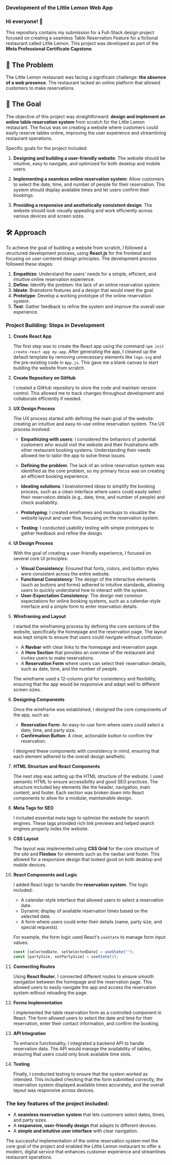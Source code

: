 ### Development of the Little Lemon Web App

### Hi everyone! 👋
This repository contains my submission for a Full-Stack design project focused on creating a seamless Table Reservation Feature for a fictional restaurant called Little Lemon. This project was developed as part of the **Meta Professional Certificate Capstone**.

## 🧩 The Problem

The Little Lemon restaurant was facing a significant challenge: **the absence of a web presence**. The restaurant lacked an online platform that allowed customers to make reservations.

## 🎯 The Goal

The objective of this project was straightforward: **design and implement an online table reservation system** from scratch for the Little Lemon restaurant. The focus was on creating a website where customers could easily reserve tables online, improving the user experience and streamlining restaurant operations.

Specific goals for the project included:

1. **Designing and building a user-friendly website**: The website should be intuitive, easy to navigate, and optimized for both desktop and mobile users.

2. **Implementing a seamless online reservation system**: Allow customers to select the date, time, and number of people for their reservation. This system should display available times and let users confirm their bookings.

3. **Providing a responsive and aesthetically consistent design**: The website should look visually appealing and work efficiently across various devices and screen sizes.

## 🛠️ Approach

To achieve the goal of building a website from scratch, I followed a structured development process, using **React.js** for the frontend and focusing on user-centered design principles. The development process followed these stages:

1. **Empathize**: Understand the users' needs for a simple, efficient, and intuitive online reservation experience.
2. **Define**: Identify the problem: the lack of an online reservation system.
3. **Ideate**: Brainstorm features and a design that would meet the goal.
4. **Prototype**: Develop a working prototype of the online reservation system.
5. **Test**: Gather feedback to refine the system and improve the overall user experience.

### Project Building: Steps in Development

1. **Create React App**

   The first step was to create the React app using the command `npm init create-react-app my-app`. After generating the app, I cleaned up the default template by removing unnecessary elements like `logo.svg` and the pre-existing code in `App.js`. This gave me a blank canvas to start building the website from scratch.

2. **Create Repository on GitHub**

   I created a GitHub repository to store the code and maintain version control. This allowed me to track changes throughout development and collaborate efficiently if needed.

3. **UX Design Process**

   The UX process started with defining the main goal of the website: creating an intuitive and easy-to-use online reservation system. The UX process involved:

   - **Empathizing with users**: I considered the behaviors of potential customers who would visit the website and their frustrations with other restaurant booking systems. Understanding their needs allowed me to tailor the app to solve these issues.

   - **Defining the problem**: The lack of an online reservation system was identified as the core problem, so my primary focus was on creating an efficient booking experience.

   - **Ideating solutions**: I brainstormed ideas to simplify the booking process, such as a clean interface where users could easily select their reservation details (e.g., date, time, and number of people) and check availability.

   - **Prototyping**: I created wireframes and mockups to visualize the website layout and user flow, focusing on the reservation system.

   - **Testing**: I conducted usability testing with simple prototypes to gather feedback and refine the design.

4. **UI Design Process**

   With the goal of creating a user-friendly experience, I focused on several core UI principles:

   - **Visual Consistency**: Ensured that fonts, colors, and button styles were consistent across the entire website.
   - **Functional Consistency**: The design of the interactive elements (such as buttons and forms) adhered to intuitive standards, allowing users to quickly understand how to interact with the system.
   - **User-Expectation Consistency**: The design met common expectations for online booking systems, such as a calendar-style interface and a simple form to enter reservation details.

5. **Wireframing and Layout**

   I started the wireframing process by defining the core sections of the website, specifically the homepage and the reservation page. The layout was kept simple to ensure that users could navigate without confusion:

   - A **Navbar** with clear links to the homepage and reservation page.
   - A **Hero Section** that provides an overview of the restaurant and invites users to make reservations.
   - A **Reservation Form** where users can select their reservation details, such as date, time, and the number of people.

   The wireframe used a 12-column grid for consistency and flexibility, ensuring that the app would be responsive and adapt well to different screen sizes.

6. **Designing Components**

   Once the wireframe was established, I designed the core components of the app, such as:

   - **Reservation Form**: An easy-to-use form where users could select a date, time, and party size.
   - **Confirmation Button**: A clear, actionable button to confirm the reservation.

   I designed these components with consistency in mind, ensuring that each element adhered to the overall design aesthetic.

7. **HTML Structure and React Components**

   The next step was setting up the HTML structure of the website. I used semantic HTML to ensure accessibility and good SEO practices. The structure included key elements like the header, navigation, main content, and footer. Each section was broken down into React components to allow for a modular, maintainable design.

8. **Meta Tags for SEO**

   I included essential meta tags to optimize the website for search engines. These tags provided rich link previews and helped search engines properly index the website.

9. **CSS Layout**

   The layout was implemented using **CSS Grid** for the core structure of the site and **Flexbox** for elements such as the navbar and footer. This allowed for a responsive design that looked good on both desktop and mobile devices.

10. **React Components and Logic**

    I added React logic to handle the **reservation system**. The logic included:

    - A calendar-style interface that allowed users to select a reservation date.
    - Dynamic display of available reservation times based on the selected date.
    - A form where users could enter their details (name, party size, and special requests).

    For example, the form logic used React's `useState` to manage form input values:

    ```javascript
    const [selectedDate, setSelectedDate] = useState("");
    const [partySize, setPartySize] = useState(2);
    ```

11. **Connecting Routes**

    Using **React Router**, I connected different routes to ensure smooth navigation between the homepage and the reservation page. This allowed users to easily navigate the app and access the reservation system without reloading the page.

12. **Forms Implementation**

    I implemented the table reservation form as a controlled component in React. The form allowed users to select the date and time for their reservation, enter their contact information, and confirm the booking.

13. **API Integration**

    To enhance functionality, I integrated a backend API to handle reservation data. The API would manage the availability of tables, ensuring that users could only book available time slots.

14. **Testing**

    Finally, I conducted testing to ensure that the system worked as intended. This included checking that the form submitted correctly, the reservation system displayed available times accurately, and the overall layout was responsive across devices.

### The key features of the project included:

- A **seamless reservation system** that lets customers select dates, times, and party sizes.
- A **responsive, user-friendly design** that adapts to different devices.
- A **simple and intuitive user interface** with clear navigation.

The successful implementation of the online reservation system met the core goal of the project and enabled the Little Lemon restaurant to offer a modern, digital service that enhances customer experience and streamlines restaurant operations.
